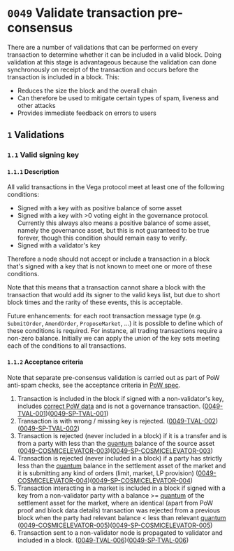# `0049` Validate transaction pre-consensus

There are a number of validations that can be performed on every transaction to determine whether it can be included in a valid block. Doing validation at this stage is advantageous because the validation can done synchronously on receipt of the transaction and occurs before the transaction is included in a block. This:

* Reduces the size the block and the overall chain
* Can therefore be used to mitigate certain types of spam, liveness and other attacks
* Provides immediate feedback on errors to users

## `1` Validations

### `1.1` Valid signing key

#### `1.1.1` Description

All valid transactions in the Vega protocol meet at least one of the following conditions:

* Signed with a key with as positive balance of some asset
* Signed with a key with >0 voting eight in the governance protocol. Currently this always also means a positive balance of some asset, namely the governance asset, but this is not guaranteed to be true forever, though this condition should remain easy to verify.
* Signed with a validator's key

Therefore a node should not accept or include a transaction in a block that's signed with a key that is not known to meet one or more of these conditions.

Note that this means that a transaction cannot share a block with the transaction that would add its signer to the valid keys list, but due to short block times and the rarity of these events, this is acceptable.

Future enhancements: for each root transaction message type (e.g. `SubmitOrder`, `AmendOrder`, `ProposeMarket`, ...) it is possible to define which of these conditions is required. For instance, all trading transactions require a non-zero balance. Initially we can apply the union of the key sets meeting each of the conditions to all transactions.

#### `1.1.2` Acceptance criteria

Note that separate pre-consensus validation is carried out as part of PoW anti-spam checks, see the acceptance criteria in [PoW spec](./0072-SPPW-spam-protection-PoW.md).

1. Transaction is included in the block if signed with a non-validator's key, includes [correct PoW data](./0072-SPPW-spam-protection-PoW.md) and is not a governance transaction. (<a name="0049-TVAL-001" href="#0049-TVAL-001">0049-TVAL-001</a>)(<a name="0049-SP-TVAL-001" href="#0049-SP-TVAL-001">0049-SP-TVAL-001</a>)
1. Transaction is with wrong / missing key is rejected. (<a name="0049-TVAL-002" href="#0049-TVAL-002">0049-TVAL-002</a>)(<a name="0049-SP-TVAL-002" href="#0049-SP-TVAL-002">0049-SP-TVAL-002</a>)
1. Transaction is rejected (never included in a block) if it is a transfer and is from a party with less than the [quantum](./0041-TSTK-target_stake.md)  balance of the source asset (<a name="0049-COSMICELEVATOR-003" href="#0049-COSMICELEVATOR-003">0049-COSMICELEVATOR-003</a>)(<a name="0049-SP-COSMICELEVATOR-003" href="#0049-SP-COSMICELEVATOR-003">0049-SP-COSMICELEVATOR-003</a>)
1. Transaction is rejected (never included in a block) if a party has strictly less than the [quantum](./0041-TSTK-target_stake.md)  balance in the settlement asset of the market and it is submitting any kind of orders (limit, market, LP provision)  (<a name="0049-COSMICELEVATOR-004" href="#0049-COSMICELEVATOR-004">0049-COSMICELEVATOR-004</a>)(<a name="0049-SP-COSMICELEVATOR-004" href="#0049-SP-COSMICELEVATOR-004">0049-SP-COSMICELEVATOR-004</a>)
1. Transaction interacting in a market is included in a block if signed with a key from a non-validator party with a balance >= [quantum](./0041-TSTK-target_stake.md) of the settlement asset for the market, where an identical (apart from PoW proof and block data details) transaction was rejected from a previous block when the party had relevant balance < less than relevant [quantum](./0041-TSTK-target_stake.md) (<a name="0049-COSMICELEVATOR-005" href="#0049-COSMICELEVATOR-005">0049-COSMICELEVATOR-005</a>)(<a name="0049-SP-COSMICELEVATOR-005" href="#0049-SP-COSMICELEVATOR-005">0049-SP-COSMICELEVATOR-005</a>)
1. Transaction sent to a non-validator node is propagated to validator and included in a block. (<a name="0049-TVAL-006" href="#0049-TVAL-006">0049-TVAL-006</a>)(<a name="0049-SP-TVAL-006" href="#0049-SP-TVAL-006">0049-SP-TVAL-006</a>)
